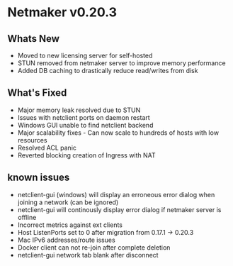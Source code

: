 
# Netmaker v0.20.3

## Whats New
- Moved to new licensing server for self-hosted
- STUN removed from netmaker server to improve memory performance
- Added DB caching to drastically reduce read/writes from disk

## What's Fixed
- Major memory leak resolved due to STUN
- Issues with netclient ports on daemon restart
- Windows GUI unable to find netclient backend
- Major scalability fixes - Can now scale to hundreds of hosts with low resources
- Resolved ACL panic
- Reverted blocking creation of Ingress with NAT
     
## known issues
- netclient-gui (windows) will display an erroneous error dialog when joining a network (can be ignored)
- netclient-gui will continously display error dialog if netmaker server is offline
- Incorrect metrics against ext clients
- Host ListenPorts set to 0 after migration from 0.17.1 -> 0.20.3
- Mac IPv6 addresses/route issues
- Docker client can not re-join after complete deletion
- netclient-gui network tab blank after disconnect



